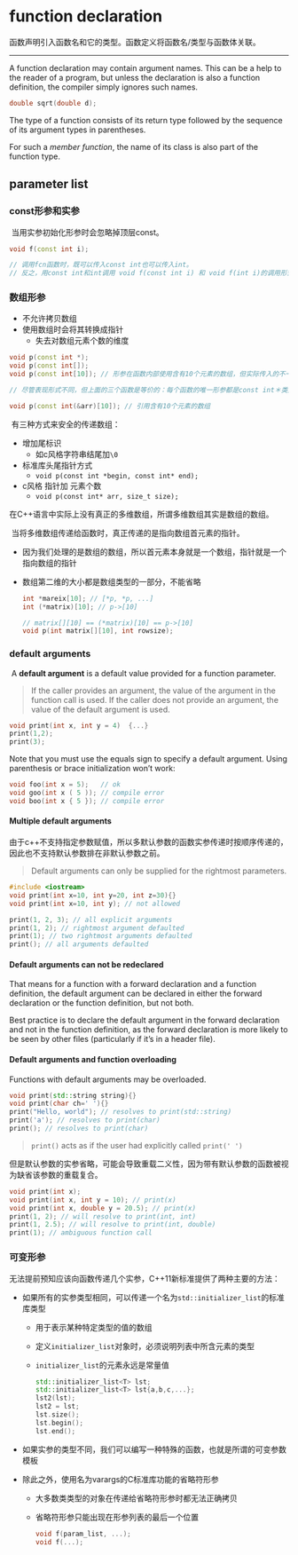 # function declaration

​		函数声明引入函数名和它的类型。函数定义将函数名/类型与函数体关联。

---

A function declaration may contain argument names. This can be a help to the reader of a program, but unless the declaration is also a function definition, the compiler simply ignores such names.

```c++
double sqrt(double d);
```

The type of a function consists of its return type followed by the sequence of its argument types in parentheses.

For such a *member function*, the name of its class is also part of the function type.

## parameter list

### const形参和实参

​		当用实参初始化形参时会忽略掉顶层const。

```c++
void f(const int i);

// 调用fcn函数时，既可以传入const int也可以传入int。
// 反之，用const int和int调用 void f(const int i) 和 void f(int i)的调用形式是一样的，所以这两个函数原型不构成重载，会产生重定义错误
```



### 数组形参

- 不允许拷贝数组
- 使用数组时会将其转换成指针
  - 失去对数组元素个数的维度

```c++
void p(const int *);
void p(const int[]);
void p(const int[10]); // 形参在函数内部使用含有10个元素的数组，但实际传入的不一定

// 尽管表现形式不同，但上面的三个函数是等价的：每个函数的唯一形参都是const int＊类型的。

void p(const int(&arr)[10]); // 引用含有10个元素的数组
```

​		有三种方式来安全的传递数组：

- 增加尾标识
  - 如c风格字符串结尾加`\0`
- 标准库头尾指针方式
  - `void p(const int *begin, const int* end);`
- c风格 指针加 元素个数
  - `void p(const int* arr, size_t size);`



​		在C++语言中实际上没有真正的多维数组，所谓多维数组其实是数组的数组。

​		当将多维数组传递给函数时，真正传递的是指向数组首元素的指针。

- 因为我们处理的是数组的数组，所以首元素本身就是一个数组，指针就是一个指向数组的指针

- 数组第二维的大小都是数组类型的一部分，不能省略
  ```c++
  int *mareix[10]; // [*p, *p, ...]
  int (*matrix)[10]; // p->[10]
  
  // matrix[][10] == (*matrix)[10] == p->[10]
  void p(int matrix[][10], int rowsize);
  ```

  



### default arguments

​		A **default argument** is a default value provided for a function parameter.

> If the caller provides an argument, the value of the argument in the function call is used. If the caller does not provide an argument, the value of the default argument is used.

```c++
void print(int x, int y = 4)  {...}
print(1,2);
print(3);
```

Note that you must use the equals sign to specify a default argument. Using parenthesis or brace initialization won’t work:

```c++
void foo(int x = 5);   // ok
void goo(int x ( 5 )); // compile error
void boo(int x { 5 }); // compile error
```



#### **Multiple default arguments**

由于c++不支持指定参数赋值，所以多默认参数的函数实参传递时按顺序传递的，因此也不支持默认参数排在非默认参数之前。

> Default arguments can only be supplied for the rightmost parameters. 

```c++
#include <iostream>
void print(int x=10, int y=20, int z=30){}
void print(int x=10, int y); // not allowed

print(1, 2, 3); // all explicit arguments
print(1, 2); // rightmost argument defaulted
print(1); // two rightmost arguments defaulted
print(); // all arguments defaulted
```



#### **Default arguments can not be redeclared**

 That means for a function with a forward declaration and a function definition, the default argument can be declared in either the forward declaration or the function definition, but not both.

Best practice is to declare the default argument in the forward declaration and not in the function definition, as the forward declaration is more likely to be seen by other files (particularly if it’s in a header file).



#### **Default arguments and function overloading**

Functions with default arguments may be overloaded.

```c++
void print(std::string string){}
void print(char ch=' '){}
print("Hello, world"); // resolves to print(std::string)
print('a'); // resolves to print(char)
print(); // resolves to print(char)
```

>  `print()` acts as if the user had explicitly called `print(' ')`

但是默认参数的实参省略，可能会导致重载二义性，因为带有默认参数的函数被视为缺省该参数的重载复合。

```c++
void print(int x);
void print(int x, int y = 10); // print(x)
void print(int x, double y = 20.5); // print(x)
print(1, 2); // will resolve to print(int, int)
print(1, 2.5); // will resolve to print(int, double)
print(1); // ambiguous function call
```



### 可变形参

​		无法提前预知应该向函数传递几个实参，C++11新标准提供了两种主要的方法：

- 如果所有的实参类型相同，可以传递一个名为`std::initializer_list`的标准库类型

  - 用于表示某种特定类型的值的数组

  - 定义`initializer_list`对象时，必须说明列表中所含元素的类型

  - `initializer_list`的元素永远是常量值

    ```c++
    std::initializer_list<T> lst;
    std::initializer_list<T> lst{a,b,c,...};
    lst2(lst);
    lst2 = lst;
    lst.size();
    lst.begin();
    lst.end();
    ```

    

- 如果实参的类型不同，我们可以编写一种特殊的函数，也就是所谓的可变参数模板

- 除此之外，使用名为varargs的C标准库功能的省略符形参

  - 大多数类类型的对象在传递给省略符形参时都无法正确拷贝

  - 省略符形参只能出现在形参列表的最后一个位置

    ```c++
    void f(param_list, ...);
    void f(...);
    ```

    
